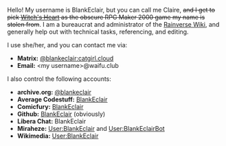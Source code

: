 Hello! My username is BlankEclair, but you can call me Claire, <s>and I get to pick [Witch's Heart](https://vgperson.com/games/witchheart.htm) as the obscure RPG Maker 2000 game my name is stolen from</s>. I am a bureaucrat and administrator of the [Rainverse Wiki](https://rainverse.wiki), and generally help out with technical tasks, referencing, and editing.

I use she/her, and you can contact me via:
* **Matrix:** [@blankeclair:catgirl.cloud](https://matrix.to/#/@blankeclair:catgirl.cloud)
* **Email:** &lt;my username&gt;@waifu.club

I also control the following accounts:
* **archive.org:** [@blankeclair](https://archive.org/details/@blankeclair)
* **Average Codestuff:** [BlankEclair](https://git.average.name/BlankEclair)
* **Comicfury:** [BlankEclair](https://comicfury.com/profile.php?username=BlankEclair)
* **Github:** [BlankEclair](https://github.com/BlankEclair) (obviously)
* **Libera Chat:** BlankEclair
* **Miraheze:** [User:BlankEclair](https://meta.miraheze.org/wiki/User:BlankEclair) and [User:BlankEclairBot](https://meta.miraheze.org/wiki/User:BlankEclairBot)
* **Wikimedia:** [User:BlankEclair](https://meta.wikimedia.org/wiki/User:BlankEclair)

